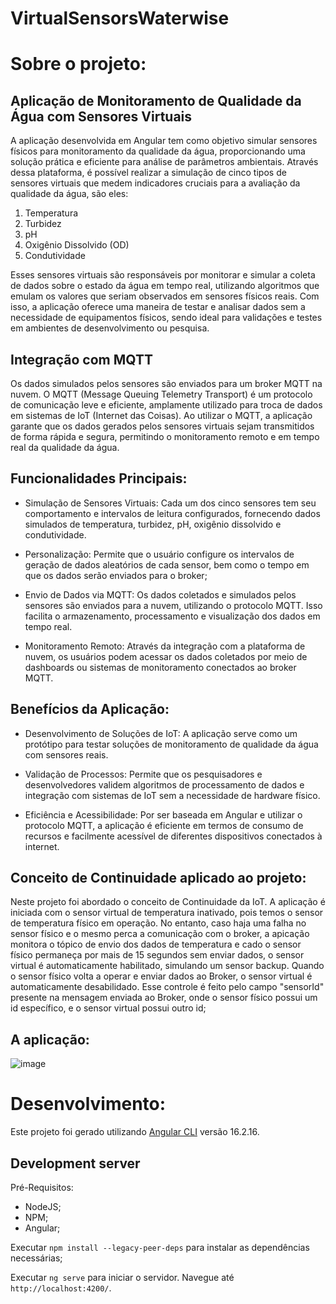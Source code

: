 # VirtualSensorsWaterwise
# Sobre o projeto:

## Aplicação de Monitoramento de Qualidade da Água com Sensores Virtuais

  A aplicação desenvolvida em Angular tem como objetivo simular sensores físicos para monitoramento da qualidade da água, proporcionando uma solução prática e eficiente para análise de parâmetros ambientais. Através dessa plataforma, é possível realizar a simulação de cinco tipos de sensores virtuais que medem indicadores cruciais para a avaliação da qualidade da água, são eles:

1. Temperatura
2. Turbidez
3. pH
4. Oxigênio Dissolvido (OD)
5. Condutividade
   
  Esses sensores virtuais são responsáveis por monitorar e simular a coleta de dados sobre o estado da água em tempo real, utilizando algoritmos que emulam os valores que seriam observados em sensores físicos reais. Com isso, a aplicação oferece uma maneira de testar e analisar dados sem a necessidade de equipamentos físicos, sendo ideal para validações e testes em ambientes de desenvolvimento ou pesquisa.

## Integração com MQTT

  Os dados simulados pelos sensores são enviados para um broker MQTT na nuvem. O MQTT (Message Queuing Telemetry Transport) é um protocolo de comunicação leve e eficiente, amplamente utilizado para troca de dados em sistemas de IoT (Internet das Coisas). Ao utilizar o MQTT, a aplicação garante que os dados gerados pelos sensores virtuais sejam transmitidos de forma rápida e segura, permitindo o monitoramento remoto e em tempo real da qualidade da água.

## Funcionalidades Principais:

- Simulação de Sensores Virtuais: Cada um dos cinco sensores tem seu comportamento e intervalos de leitura configurados, fornecendo dados simulados de temperatura, turbidez, pH, oxigênio dissolvido e condutividade.
  
- Personalização: Permite que o usuário configure os intervalos de geração de dados aleatórios de cada sensor, bem como o tempo em que os dados serão enviados para o broker;

- Envio de Dados via MQTT: Os dados coletados e simulados pelos sensores são enviados para a nuvem, utilizando o protocolo MQTT. Isso facilita o armazenamento, processamento e visualização dos dados em tempo real.

- Monitoramento Remoto: Através da integração com a plataforma de nuvem, os usuários podem acessar os dados coletados por meio de dashboards ou sistemas de monitoramento conectados ao broker MQTT.

## Benefícios da Aplicação:

- Desenvolvimento de Soluções de IoT: A aplicação serve como um protótipo para testar soluções de monitoramento de qualidade da água com sensores reais.

- Validação de Processos: Permite que os pesquisadores e desenvolvedores validem algoritmos de processamento de dados e integração com sistemas de IoT sem a necessidade de hardware físico.

- Eficiência e Acessibilidade: Por ser baseada em Angular e utilizar o protocolo MQTT, a aplicação é eficiente em termos de consumo de recursos e facilmente acessível de diferentes dispositivos conectados à internet.

## Conceito de Continuidade aplicado ao projeto:

Neste projeto foi abordado o conceito de Continuidade da IoT. A aplicação é iniciada com o sensor virtual de temperatura inativado, pois temos o sensor de temperatura físico em operação. No entanto, caso haja uma falha no sensor físico e o mesmo perca a comunicação com o broker, a apicação monitora o tópico de envio dos dados de temperatura e cado o sensor físico permaneça por mais de 15 segundos sem enviar dados, o sensor virtual é automaticamente habilitado, simulando um sensor backup. Quando o sensor físico volta a operar e enviar dados ao Broker, o sensor virtual é automaticamente desabilidado. Esse controle é feito pelo campo "sensorId" presente na mensagem enviada ao Broker, onde o sensor físico possui um id específico, e o sensor virtual possui outro id; 

## A aplicação:

![image](https://github.com/user-attachments/assets/7e26b4c9-7445-4ddd-a884-72c98c1437c5)

# Desenvolvimento:

Este projeto foi gerado utilizando [Angular CLI](https://github.com/angular/angular-cli) versão 16.2.16.

## Development server

Pré-Requisitos:
  - NodeJS;
  - NPM;
  - Angular;

Executar `npm install --legacy-peer-deps` para instalar as dependências necessárias;

Executar `ng serve` para iniciar o servidor. Navegue até `http://localhost:4200/`.

